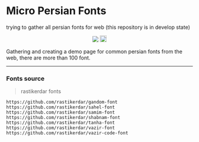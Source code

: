 ﻿# Micro Persian Fonts
trying to gather all persian fonts for web (this repository is in develop state)

<p style="text-align:center">
<a href="https://img.shields.io/github/license/mashape/apistatus.svg"><img src="https://img.shields.io/github/license/mashape/apistatus.svg" /></a>
<a href="https://badge.fury.io/js/micro-persian-fonts"><img src="https://badge.fury.io/js/micro-persian-fonts.svg" alt="npm version" height="18"></a>
</p>

Gathering and creating a demo page for common persian fonts from the web, there are more than 100 font. 

<hr />

### Fonts source

> rastikerdar fonts
```
https://github.com/rastikerdar/gandom-font
https://github.com/rastikerdar/sahel-font
https://github.com/rastikerdar/samim-font
https://github.com/rastikerdar/shabnam-font
https://github.com/rastikerdar/tanha-font
https://github.com/rastikerdar/vazir-font
https://github.com/rastikerdar/vazir-code-font
```

